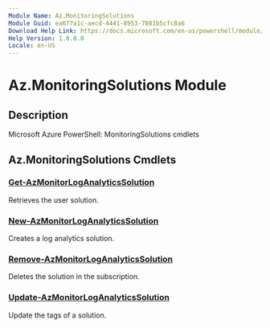 ```yaml
---
Module Name: Az.MonitoringSolutions
Module Guid: ea677a1c-aecd-4441-8953-7881b5cfc8a6
Download Help Link: https://docs.microsoft.com/en-us/powershell/module/az.monitoringsolutions
Help Version: 1.0.0.0
Locale: en-US
---
```


# Az.MonitoringSolutions Module
## Description
Microsoft Azure PowerShell: MonitoringSolutions cmdlets

## Az.MonitoringSolutions Cmdlets
### [Get-AzMonitorLogAnalyticsSolution](Get-AzMonitorLogAnalyticsSolution.md)
Retrieves the user solution.

### [New-AzMonitorLogAnalyticsSolution](New-AzMonitorLogAnalyticsSolution.md)
Creates a log analytics solution.

### [Remove-AzMonitorLogAnalyticsSolution](Remove-AzMonitorLogAnalyticsSolution.md)
Deletes the solution in the subscription.

### [Update-AzMonitorLogAnalyticsSolution](Update-AzMonitorLogAnalyticsSolution.md)
Update the tags of a solution.

